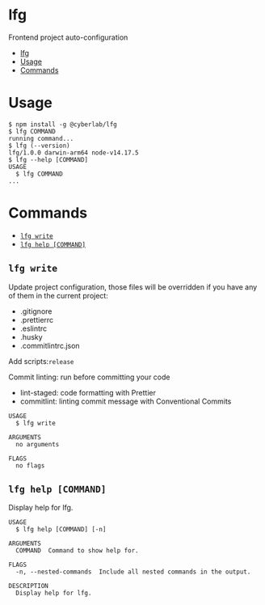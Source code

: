 # lfg

Frontend project auto-configuration

<!-- toc -->

- [lfg](#lfg)
- [Usage](#usage)
- [Commands](#commands)
<!-- tocstop -->

# Usage

<!-- usage -->

```sh-session
$ npm install -g @cyberlab/lfg
$ lfg COMMAND
running command...
$ lfg (--version)
lfg/1.0.0 darwin-arm64 node-v14.17.5
$ lfg --help [COMMAND]
USAGE
  $ lfg COMMAND
...
```

<!-- usagestop -->

# Commands

<!-- commands -->

- [`lfg write`](#lfg-write)
- [`lfg help [COMMAND]`](#lfg-help-command)

## `lfg write`

Update project configuration, those files will be overridden if you have any of them in the current project:

- .gitignore
- .prettierrc
- .eslintrc
- .husky
- .commitlintrc.json

Add scripts:`release`

Commit linting: run before committing your code

- lint-staged: code formatting with Prettier
- commitlint: linting commit message with Conventional Commits

```
USAGE
  $ lfg write

ARGUMENTS
  no arguments

FLAGS
  no flags
```

## `lfg help [COMMAND]`

Display help for lfg.

```
USAGE
  $ lfg help [COMMAND] [-n]

ARGUMENTS
  COMMAND  Command to show help for.

FLAGS
  -n, --nested-commands  Include all nested commands in the output.

DESCRIPTION
  Display help for lfg.
```
